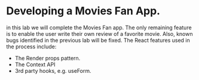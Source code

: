 # Developing a Movies Fan App.

in this lab we will complete the Movies Fan app. The only remaining feature is to enable the user write their own review of a favorite movie. Also, known bugs identified in the previous lab will be fixed. The React features used in the process include:

+ The Render props pattern.
+ The Context API
+ 3rd party hooks, e.g. useForm.

